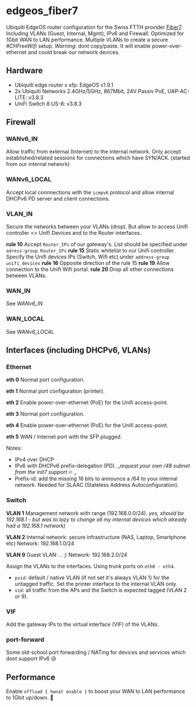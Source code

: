 # edgeos_fiber7
Ubiquiti EdgeOS router configuration for the Swiss FTTH provider [Fiber7](https://fiber7.ch). Including VLANs (Guest, Internal, Mgmt), IPv6 and Firewall.
Optimized for 1Gbit WAN to LAN performance. Multiple VLANs to create a secure _#CHFreeWifi_ setup.
*Warning*: dont copy/paste. It will enable power-over-ethernet and could break our network devices.

## Hardware

* Ubiquiti edge router x sfp: EdgeOS v1.9.1
* 2x Ubiquiti Networks 2.4GHz/5GHz, 867Mbit, 24V Passiv PoE, UAP-AC-LITE: v3.8.3
* UniFi Switch 8 US-8: v3.8.3

## Firewall

### WANv6_IN

Allow traffic from external (Internet) to the internal network. 
Only accept established/related sessions for connections which have SYN/ACK.
(started from our internal network)

### WANv6_LOCAL

Accept local connnections with the `icmpv6` protocol and allow internal DHCPv6 PD server and client connections.

### VLAN_IN

Secure the networks between your VLANs (drop). But allow to access Unifi controller <> Unifi Devices and to the Router interfaces.

__rule 10__ Accept `Router_IPs` of our gateway's. List should be specified under `adress-group Router_IPs`
__rule 15__ Static whitelist to our Unifi controller. Specify the Unifi devices IPs (Switch, Wifi etc) under `address-group unifi_devices`
__rule 16__ Opposite direction of the rule 15
__rule 19__ Allow connection to the Unifi Wifi portal.
__rule 20__ Drop all other connections between VLANs.

### WAN_IN

See *WANv6_IN*


### WAN_LOCAL

See *WANv6_LOCAL*


## Interfaces (including DHCPv6, VLANs)

### Ethernet

__eth 0__ Normal port configuration.

__eth 1__ Normal port configuration (printer).

__eth 2__ Enable power-over-ethernet (PoE) for the Unifi access-point. 

__eth 3__ Normal port configuration.

__eth 4__ Enable power-over-ethernet (PoE) for the Unifi access-point.

__eth 5__ WAN / Internet port with the SFP plugged. 

Notes:

* IPv4 over DHCP
* IPv6 with DHCPv6 prefix-delegation (PD). __request your own /48 subnet from the init7 support_ :fire:	_
* Prefix-id: add the missing 16 bits to announce a /64 to your internal network. Needed for SLAAC (Stateless Address Autoconfiguration).

### Switch

__VLAN 1__ Management network with range (192.168.0.0/24). 
_yes, should be 192.168.1 - but was to lazy to change all my internal devices which already had a 192.168.1 network)_

__VLAN 2__ Internal network: secure infrastructure (NAS, Laptop, Smartphone etc) Network: 192.168.1.0/24

__VLAN 9__ Guest VLAN: .. ;) Network: 192.168.2.0/24

Assign the VLANs to the interfaces. Using trunk ports on `eth0 - eth4`.

* `pvid`: default / native VLAN (if not set it's always VLAN 1) for the untagged traffic. Set the printer interface to the internal VLAN only.
* `vid`: all traffic from the APs and the Switch is expected tagged (VLAN 2 or 9).

### VIF

Add the gateway IPs to the virtual interface (VIF) of the VLANs. 

### port-forward

Some old-school port forwarding / NATing for devices and services which dont support IPv6 :cry:

## Performance

Enable `offload { hwnat enable }` to boost your WAN to LAN performance to 1Gbit up/down. :rocket:

